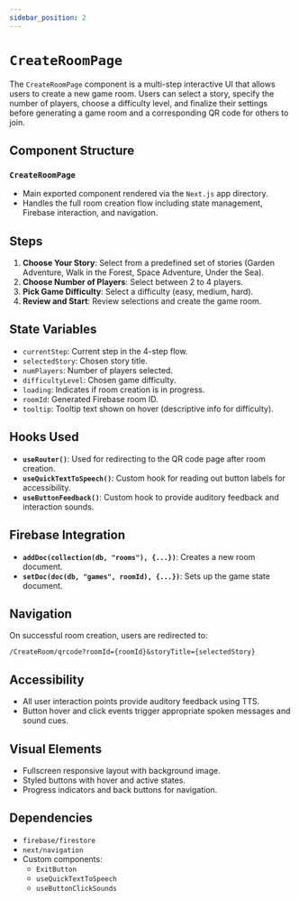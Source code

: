 ```yaml
---
sidebar_position: 2
---
```


# `CreateRoomPage`
The `CreateRoomPage` component is a multi-step interactive UI that allows users to create a new game room. Users can select a story, specify the number of players, choose a difficulty level, and finalize their settings before generating a game room and a corresponding QR code for others to join.

## Component Structure

### `CreateRoomPage`
- Main exported component rendered via the `Next.js` app directory.
- Handles the full room creation flow including state management, Firebase interaction, and navigation.

## Steps

1. **Choose Your Story**: Select from a predefined set of stories (Garden Adventure, Walk in the Forest, Space Adventure, Under the Sea).
2. **Choose Number of Players**: Select between 2 to 4 players.
3. **Pick Game Difficulty**: Select a difficulty (easy, medium, hard).
4. **Review and Start**: Review selections and create the game room.

## State Variables

- `currentStep`: Current step in the 4-step flow.
- `selectedStory`: Chosen story title.
- `numPlayers`: Number of players selected.
- `difficultyLevel`: Chosen game difficulty.
- `loading`: Indicates if room creation is in progress.
- `roomId`: Generated Firebase room ID.
- `tooltip`: Tooltip text shown on hover (descriptive info for difficulty).

## Hooks Used

- **`useRouter()`**: Used for redirecting to the QR code page after room creation.
- **`useQuickTextToSpeech()`**: Custom hook for reading out button labels for accessibility.
- **`useButtonFeedback()`**: Custom hook to provide auditory feedback and interaction sounds.

## Firebase Integration

- **`addDoc(collection(db, "rooms"), {...})`**: Creates a new room document.
- **`setDoc(doc(db, "games", roomId), {...})`**: Sets up the game state document.

## Navigation

On successful room creation, users are redirected to:

```
/CreateRoom/qrcode?roomId={roomId}&storyTitle={selectedStory}
```

## Accessibility

- All user interaction points provide auditory feedback using TTS.
- Button hover and click events trigger appropriate spoken messages and sound cues.

## Visual Elements

- Fullscreen responsive layout with background image.
- Styled buttons with hover and active states.
- Progress indicators and back buttons for navigation.

## Dependencies

- `firebase/firestore`
- `next/navigation`
- Custom components:
    - `ExitButton`
    - `useQuickTextToSpeech`
    - `useButtonClickSounds`

